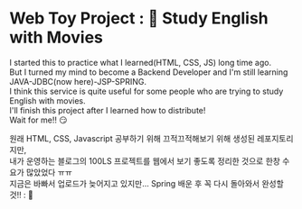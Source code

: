 # Web Toy Project : 🎥 Study English with Movies
<p>
I started this to practice what I learned(HTML, CSS, JS) long time ago. <br>
But I turned my mind to become a Backend Developer and I'm still learning JAVA-JDBC(now here)-JSP-SPRING.<br>
I think this service is quite useful for some people who are trying to study English with movies.<br>
I'll finish this project after I learned how to distribute!<br>
Wait for me!! 😏
</p>

<p>
원래 HTML, CSS, Javascript 공부하기 위해 끄적끄적해보기 위해 생성된 레포지토리지만, <br>
내가 운영하는 블로그의 100LS 프로젝트를 웹에서 보기 좋도록 정리한 것으로 한창 수요가 많았었다 ㅠㅠ <br>
지금은 바빠서 업로드가 늦어지고 있지만... Spring 배운 후 꼭 다시 돌아와서 완성할 것!! : 😤
</p>

